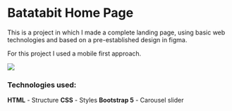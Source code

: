 # Batatabit Home Page

This is a project in which I made a complete landing page, using basic web technologies and based on a pre-established design in figma.

For this project I used a mobile first approach.

![](https://www.clickdealer.co.uk/wp-content/uploads/2018/01/mobile-first-design.png)

### Technologies used:

**HTML** - Structure
**CSS** - Styles
**Bootstrap 5** - Carousel slider